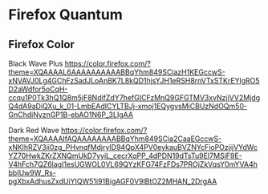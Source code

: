 # Firefox Quantum

## Firefox Color

Black Wave Plus
<https://color.firefox.com/?theme=XQAAAAL6AAAAAAAAAABBqYhm849SCiazH1KEGccwS-xNVAVJ0Lg4GChFzSadJLoAnBK7L8kQD1hjsYJH1eRSH8rnVTxSTKrEYlgRO5D2aWdfor5oCqH-ccqu1P0Tk3hQ1Q8m5jF8NdifZdY7hefGICFzMnQ9GFGTMV3xvNzjjVV2MjdgQ4dA9aDiQXu_k_01-LmbEAdICYLTBJj-xmoj1EQygvsMiCBUzNdOQm50-GnChdiNyznGP1B-ebAO1N6P_3LIgAA>

Dark Red Wave
<https://color.firefox.com/?theme=XQAAAAIfAQAAAAAAAABBqYhm849SCia2CaaEGccwS-xNKlhRZV3ii0zg_PHvnqfMdjryID94QpX4PV0eykauBVZNYcFioPOzjijVYdWcYZ70HwkZKrZXNQmUkD7yyiL_cecrXqPP_4dPDN19dTsTu9EI7MSjF9E-V4hFch7QZ6lagI1esUGWOL0VL69QYzKFG74FzFDs7PROjZkVqsY0mYVA4hbbIUw9W_Rs-pgXbxAdhusZxdUiYIQW51i91BigAGF0V9lBtOZ2MHAN_2DrgAA>
